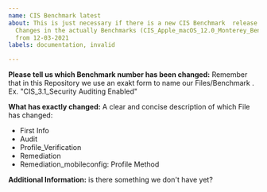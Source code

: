 ```yaml
---
name: CIS Benchmark latest
about: This is just necessary if there is a new CIS Benchmark  release and there is
  Changes in the actually Benchmarks (CIS_Apple_macOS_12.0_Monterey_Benchmark_v1.0.0)
  from 12-03-2021
labels: documentation, invalid

---
```


**Please tell us which Benchmark number has been changed:**
Remember that in this Repository we use an exakt form to name our Files/Benchmark . Ex. "CIS_3.1_Security Auditing Enabled" 

**What has exactly changed:**
A clear and concise description of which File has changed: 
- First Info
- Audit
- Profile_Verification
- Remediation
- Remediation_mobileconfig: Profile Method

**Additional Information:**
is there something we don't have yet?
